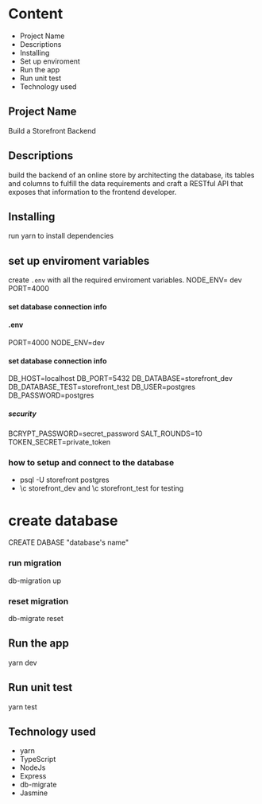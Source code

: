 # Content

- Project Name
- Descriptions
- Installing
- Set up enviroment
- Run the app
- Run unit test
- Technology used

## Project Name

Build a Storefront Backend

## Descriptions

build the backend of an online store by architecting the database, its tables and columns to fulfill the data requirements and craft a RESTful API that exposes that information to the frontend developer.

## Installing

run yarn to install dependencies

## set up enviroment variables

create `.env` with all the required enviroment variables.
NODE_ENV= dev
PORT=4000

#### set database connection info

#### .env

PORT=4000
NODE_ENV=dev

#### set database connection info

DB_HOST=localhost
DB_PORT=5432
DB_DATABASE=storefront_dev
DB_DATABASE_TEST=storefront_test
DB_USER=postgres
DB_PASSWORD=postgres

##### security

BCRYPT_PASSWORD=secret_password
SALT_ROUNDS=10
TOKEN_SECRET=private_token

### how to setup and connect to the database

- psql -U storefront postgres
- \c storefront_dev and \c storefront_test for testing

# create database

CREATE DABASE "database's name"

### run migration

db-migration up

### reset migration

db-migrate reset

## Run the app

yarn dev

## Run unit test

yarn test

## Technology used

- yarn
- TypeScript
- NodeJs
- Express
- db-migrate
- Jasmine
